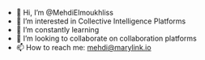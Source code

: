 - 👋 Hi, I’m @MehdiElmoukhliss
- 👀 I’m interested in Collective Intelligence Platforms
- 🌱 I’m constantly learning
- 💞️ I’m looking to collaborate on collaboration platforms
- 📫 How to reach me: mehdi@marylink.io
